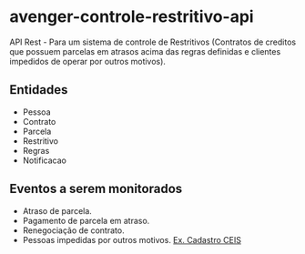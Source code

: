 # avenger-controle-restritivo-api
API Rest - Para um sistema de controle de Restritivos (Contratos de creditos que possuem parcelas em atrasos acima das regras definidas 
e clientes impedidos de operar por outros motivos).

## Entidades
- Pessoa
- Contrato
- Parcela
- Restritivo
- Regras
- Notificacao

## Eventos a serem monitorados
- Atraso de parcela.
- Pagamento de parcela em atraso.
- Renegociação de contrato.
- Pessoas impedidas por outros motivos. [Ex. Cadastro CEIS](http://www.transparencia.gov.br/swagger-ui.html#!/Cadastro32Nacional32de32Empresas32Inid244neas32e32Suspensas3240CEIS41/ceisUsingGET_1)

